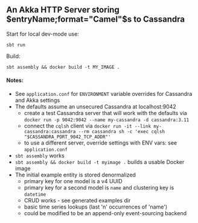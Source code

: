 An Akka HTTP Server storing $entryName;format="Camel"$s to Cassandra
---

Start for local dev-mode use:
```console
sbt run
```

Build:
```console
sbt assembly && docker build -t MY_IMAGE .
```

#### Notes:

* See `application.conf` for `ENVIRONMENT` variable overrides for Cassandra and Akka settings
* The defaults assume an unsecured Cassandra at localhost:9042
  * create a test Cassandra server that will work with the defaults via `docker run -p 9042:9042 --name my-cassandra -d cassandra:3.11`
  * connect the `cqlsh` client via `docker run -it --link my-cassandra:cassandra --rm cassandra sh -c 'exec cqlsh "$CASSANDRA_PORT_9042_TCP_ADDR"'`
  * to use a different server, override settings with ENV vars: see `application.conf`
* `sbt assembly` works
* `sbt assembly && docker build -t myimage .` builds a usable Docker image
* The initial example entity is stored denormalized
  * primary key for one model is a v4 UUID
  * primary key for a second model is `name` and clustering key is `datetime`
  * CRUD works - see generated examples dir
  * basic time series lookups (last 'n' occurrences of 'name')
  * could be modified to be an append-only event-sourcing backend

